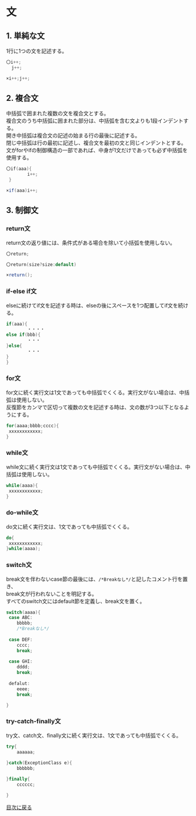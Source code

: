 # 文
## 1. 単純な文 
1行に1つの文を記述する。

```java
〇i++;
  j++;

×i++;j++;

```

## 2. 複合文
中括弧で囲まれた複数の文を複合文とする。<br>
複合文のうち中括弧に囲まれた部分は、中括弧を含む文よりも1段インデントする。<br>
開き中括弧は複合文の記述の始まる行の最後に記述する。<br>
閉じ中括弧は行の最初に記述し、複合文を最初の文と同じインデントとする。<br>
文がforやifの制御構造の一部であれば、中身が1文だけであっても必ず中括弧を使用する。

```java
〇if(aaa){
        i++;
 }

×if(aaa)i++;
```

## 3. 制御文
### return文<br>
return文の返り値には、条件式がある場合を除いて小括弧を使用しない。

```java
〇return;

〇return(size?size:default)

×return();
```

### if-else if文
elseに続けてif文を記述する時は、elseの後にスペースを1つ配置してif文を続ける。

```java
if(aaa){
        ・・・・
else if(bbb){
        ・・・
}else{
        ・・・
}
}
```

### for文
for文に続く実行文は1文であっても中括弧でくくる。実行文がない場合は、中括弧は使用しない。<br>
反復節をカンマで区切って複数の文を記述する時は、文の数が3つ以下となるようにする。

```java
for(aaaa;bbbb;cccc){
 xxxxxxxxxxxx;
}
```

### while文
while文に続く実行文は1文であっても中括弧でくくる。実行文がない場合は、中括弧は使用しない。<br>

```java
while(aaaa){
 xxxxxxxxxxxx;
}
```

### do-while文
do文に続く実行文は、1文であっても中括弧でくくる。

```java
do{
 xxxxxxxxxxxx;
}while(aaaa);
```
### switch文
break文を伴わないcase節の最後には、`/*Breakなし*/`と記したコメント行を置き、<br>
break文が行われないことを明記する。<br>
すべてのswitch文にはdefault節を定義し、break文を置く。

```java
switch(aaaa){
 case ABC:
 	bbbbb;
 	/*Breakなし*/
 	
 case DEF:
 	cccc;
 	break;
 
 case GHI:
 	dddd;
 	break;
 
 defalut:
 	eeee;
 	break;

}
```

### try-catch-finally文
try文、catch文、finally文に続く実行文は、1文であっても中括弧でくくる。

```java
try{
	aaaaaa;
	
}catch(ExceptionClass e){
	bbbbbb;

}finally{
	cccccc;

}
```

[目次に戻る](CONTENTS.md)